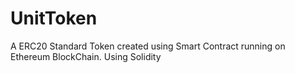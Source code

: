 # UnitToken
A ERC20 Standard Token created using Smart Contract running on Ethereum BlockChain. Using Solidity
